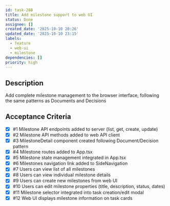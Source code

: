 ```yaml
---
id: task-288
title: Add milestone support to web UI
status: Done
assignee: []
created_date: '2025-10-10 20:26'
updated_date: '2025-10-10 23:15'
labels:
  - feature
  - web-ui
  - milestone
dependencies: []
priority: high
---
```


## Description

<!-- SECTION:DESCRIPTION:BEGIN -->
Add complete milestone management to the browser interface, following the same patterns as Documents and Decisions
<!-- SECTION:DESCRIPTION:END -->

## Acceptance Criteria
<!-- AC:BEGIN -->
- [x] #1 Milestone API endpoints added to server (list, get, create, update)
- [x] #2 Milestone API methods added to web API client
- [x] #3 MilestoneDetail component created following Document/Decision pattern
- [x] #4 Milestone routes added to App.tsx
- [x] #5 Milestone state management integrated in App.tsx
- [x] #6 Milestones navigation link added to SideNavigation
- [x] #7 Users can view list of all milestones
- [x] #8 Users can view individual milestone details
- [x] #9 Users can create new milestones from web UI
- [x] #10 Users can edit milestone properties (title, description, status, dates)
- [x] #11 Milestone selector integrated into task creation/edit modal
- [x] #12 Web UI displays milestone information on task cards
<!-- AC:END -->
